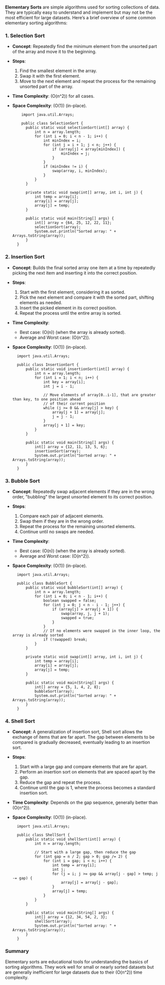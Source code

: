 **Elementary Sorts** are simple algorithms used for sorting collections of data. They are typically easy to understand and implement but may not be the most efficient for large datasets. Here’s a brief overview of some common elementary sorting algorithms:

### 1. **Selection Sort**
- **Concept**: Repeatedly find the minimum element from the unsorted part of the array and move it to the beginning.
- **Steps**:
  1. Find the smallest element in the array.
  2. Swap it with the first element.
  3. Move to the next element and repeat the process for the remaining unsorted part of the array.
- **Time Complexity**: \(O(n^2)\) for all cases.
- **Space Complexity**: \(O(1)\) (in-place).

          import java.util.Arrays;
        
          public class SelectionSort {
            public static void selectionSort(int[] array) {
                int n = array.length;
                for (int i = 0; i < n - 1; i++) {
                    int minIndex = i;
                    for (int j = i + 1; j < n; j++) {
                        if (array[j] < array[minIndex]) {
                            minIndex = j;
                        }
                    }
                    if (minIndex != i) {
                        swap(array, i, minIndex);
                    }
                }
            }
        
            private static void swap(int[] array, int i, int j) {
                int temp = array[i];
                array[i] = array[j];
                array[j] = temp;
            }
        
            public static void main(String[] args) {
                int[] array = {64, 25, 12, 22, 11};
                selectionSort(array);
                System.out.println("Sorted array: " + Arrays.toString(array));
            }
        }


### 2. **Insertion Sort**
- **Concept**: Builds the final sorted array one item at a time by repeatedly picking the next item and inserting it into the correct position.
- **Steps**:
  1. Start with the first element, considering it as sorted.
  2. Pick the next element and compare it with the sorted part, shifting elements as needed.
  3. Insert the picked element in its correct position.
  4. Repeat the process until the entire array is sorted.
- **Time Complexity**: 
  - Best case: \(O(n)\) (when the array is already sorted).
  - Average and Worst case: \(O(n^2)\).
- **Space Complexity**: \(O(1)\) (in-place).

        import java.util.Arrays;
    
        public class InsertionSort {
            public static void insertionSort(int[] array) {
                int n = array.length;
                for (int i = 1; i < n; i++) {
                    int key = array[i];
                    int j = i - 1;
        
                    // Move elements of array[0..i-1], that are greater than key, to one position ahead
                    // of their current position
                    while (j >= 0 && array[j] > key) {
                        array[j + 1] = array[j];
                        j = j - 1;
                    }
                    array[j + 1] = key;
                }
            }
        
            public static void main(String[] args) {
                int[] array = {12, 11, 13, 5, 6};
                insertionSort(array);
                System.out.println("Sorted array: " + Arrays.toString(array));
            }
        }


### 3. **Bubble Sort**
- **Concept**: Repeatedly swap adjacent elements if they are in the wrong order, "bubbling" the largest unsorted element to its correct position.
- **Steps**:
  1. Compare each pair of adjacent elements.
  2. Swap them if they are in the wrong order.
  3. Repeat the process for the remaining unsorted elements.
  4. Continue until no swaps are needed.
- **Time Complexity**: 
  - Best case: \(O(n)\) (when the array is already sorted).
  - Average and Worst case: \(O(n^2)\).
- **Space Complexity**: \(O(1)\) (in-place).

        import java.util.Arrays;
    
        public class BubbleSort {
            public static void bubbleSort(int[] array) {
                int n = array.length;
                for (int i = 0; i < n - 1; i++) {
                    boolean swapped = false;
                    for (int j = 0; j < n - i - 1; j++) {
                        if (array[j] > array[j + 1]) {
                            swap(array, j, j + 1);
                            swapped = true;
                        }
                    }
                    // If no elements were swapped in the inner loop, the array is already sorted
                    if (!swapped) break;
                }
            }
        
            private static void swap(int[] array, int i, int j) {
                int temp = array[i];
                array[i] = array[j];
                array[j] = temp;
            }
        
            public static void main(String[] args) {
                int[] array = {5, 1, 4, 2, 8};
                bubbleSort(array);
                System.out.println("Sorted array: " + Arrays.toString(array));
            }
        }


### 4. **Shell Sort**
- **Concept**: A generalization of insertion sort, Shell sort allows the exchange of items that are far apart. The gap between elements to be compared is gradually decreased, eventually leading to an insertion sort.
- **Steps**:
  1. Start with a large gap and compare elements that are far apart.
  2. Perform an insertion sort on elements that are spaced apart by the gap.
  3. Reduce the gap and repeat the process.
  4. Continue until the gap is 1, where the process becomes a standard insertion sort.
- **Time Complexity**: Depends on the gap sequence, generally better than \(O(n^2)\).
- **Space Complexity**: \(O(1)\) (in-place).

        import java.util.Arrays;
        
        public class ShellSort {
            public static void shellSort(int[] array) {
                int n = array.length;
        
                // Start with a large gap, then reduce the gap
                for (int gap = n / 2; gap > 0; gap /= 2) {
                    for (int i = gap; i < n; i++) {
                        int temp = array[i];
                        int j;
                        for (j = i; j >= gap && array[j - gap] > temp; j -= gap) {
                            array[j] = array[j - gap];
                        }
                        array[j] = temp;
                    }
                }
            }
        
            public static void main(String[] args) {
                int[] array = {12, 34, 54, 2, 3};
                shellSort(array);
                System.out.println("Sorted array: " + Arrays.toString(array));
            }
        }
    

### Summary
Elementary sorts are educational tools for understanding the basics of sorting algorithms. They work well for small or nearly sorted datasets but are generally inefficient for large datasets due to their \(O(n^2)\) time complexity.
